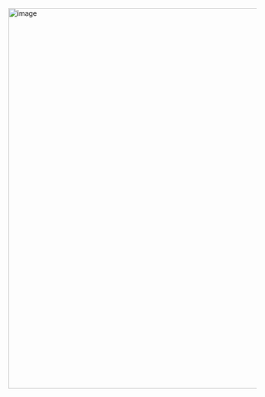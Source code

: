 <img width="621" height="773" alt="image" src="https://github.com/user-attachments/assets/54873d4f-3a25-425f-b687-5004df398ecc" />
